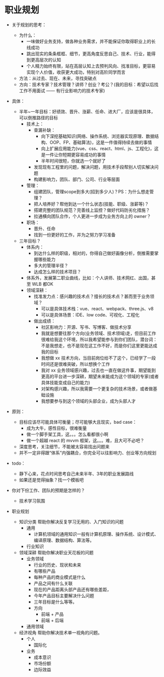 # 职业规划

- 关于规划的思考：
    - 为什么：
        - 一味做好业务支持，做各种业务需求，并不能保证你取得职业上的长线成功
        - 跳出现实的条条框框、细节，更高角度反思自己、技术、行业，能得到更高层次的认知
        - 个人精力始终有限，站在高层认知上去预判风向、找准目标，更容易实现个人价值，收获更大成功，特别对高阶同学而言
    - 方法：从过去、现在、未来，寻找突破点
    - 方向：技术专家？技术管理？讲师？创业？考公？(我的目标：希望以后找工作不用面试 —— 有行业影响力的技术专家)
- 具体：
    - 半年~一年目标：好绩效、晋升、涨薪、任命、进大厂，应该是很具体，可以倒推路径的目标
        - 技术上：
            - 查漏补缺：
                - 向下深挖基础知识(网络、操作系统、浏览器实现原理、数据结构、OOP、FP、基础算法)，这是一件值得持续去做的事情
                - 向上扩展应用能力(vue、css、react、html、js、工程化)，这是一件让你短期更容易成功的事情
                - 半年时间很短，你就选一个就好了
            - 发现现有工程里的问题，解决问题，用技术手段帮别人切实解决问题
            - 构建影响力，团队、部门、公司、行业等层面
        - 管理：
            - 组建团队，管理scope到多大(招到多少人)？PS：为什么想走管理？
            - 把人培养好？帮他到达一个什么状态(技能、职级、涨薪等)？
            - 搭建完整的团队规范？完善线上监控？做好代码防劣化措施？
            - 拉通横向团队合作，个人更进一步成为业务方向上的 owner？
        - 职场：
            - 晋升、任命
            - 找到一份更好的工作，并为之努力学习准备
    - 三年目标？
        - 体系内：
            - 到达什么样的职级，相对的，你得自己做好画像分析，倒推需要掌握哪些能力
            - 多大的管理半径？
            - 达成怎么样的技术项目？
        - 体系外，发展第二职业曲线，比如：个人讲师、技术网红、出国，甚至 WLB 都OK
        - 领域深耕：
            - 找准发力点：感兴趣的技术点？擅长的技术点？甚而至于业务领域？
                - 可以是具体技术栈：vue、react、webpack、three.js、v8
                - 可以是具体场景：IDE、low code、可视化、工程化
            - 做出成绩：
                - 社区影响力：开源、写书、写博客、做技术分享
                - 我就是想要往那个方向(业务领域、技术领域)走，但目前工作很难给我这个环境，所以我希望能参与到你们团队，潜台词：不是我想走，也不是现在这工作不好，而是你们这里更能达成我的目标
                - 我想做 xx 技术方向，当目前岗位给不了这个，已经学了一段时间还是很难突破，所以想换个工作
                - 我对 xx 业务领域感兴趣，过去也一直在做这件事，期望能到更高的平台进一步深耕，期望未来能成为这个领域的专家(或者具体技能变成自己的能力)
                - 对架构感兴趣，所以我需要一个更复杂的技术场景，或者做基础设施
                - 我想要参与到这个领域的头部企业，成为头部人才
- 原则：
    - 目标应该尽可能具体可衡量；尽可能够大且现实，bad case：
        - 成为大牛，感性目标，很难衡量
        - 做一个脚手架工具，这。。。怎么看都很小啊
        - 做一个超越 react 的 mvvm 框架，这。。。难，且大可不必吧？
    - 深度思考，关注细节，不能被太容易找出问题来
    - 并不一定非得跟“体系”内强耦合，你完全可以往影响力、创业等方向规划
- todo：
    - 静下心来，花点时间思考自己未来半年、3年的职业发展路线
    - 如果还是觉得抽象？找一个模板吧
- 你对下份工作、团队的预期是怎样的？
    - 技术学习氛围


- 职业规划
    - 知识分类 帮助你解决反复学习无用的、入门知识的问题
        - 通用
            - 计算机领域的通用知识一般有计算机原理、操作系统、设计模式、编译原理、数据结构、算法等。
        - 行业知识
    - 领域深耕 帮助你解决职业天花板的问题
        - 业务领域
            - 行业的历史、现状和未来
            - 有哪些产品
            - 每种产品的商业模式是什么
            - 产品之间有什么关联
            - 现在的产品距离头部产品还有哪些差距，
            - 今年产品目标主要解决什么问题
            - 三年目标是什么等等。
            - 方向
                - 前端 + 产品
                - 前端 + 后端
        - 通用领域
    - 经济视角 帮助你解决技术单一视角的问题。
        - 个人
            - 国际化
        - 业务
            - 成本意识
            - 市场份额
            - 边际效益
[](https://juejin.cn/post/6965675185890394119)
